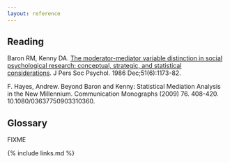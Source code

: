 ```yaml
---
layout: reference
---
```


## Reading

Baron RM, Kenny DA. [The moderator-mediator variable distinction in social psychological research: conceptual, strategic, and statistical considerations](https://psycnet.apa.org/doiLanding?doi=10.1037%2F0022-3514.51.6.1173). J Pers Soc Psychol. 1986 Dec;51(6):1173-82.

F. Hayes, Andrew. Beyond Baron and Kenny: Statistical Mediation Analysis in the New Millennium. Communication Monographs (2009) 76. 408-420. 10.1080/03637750903310360. 

## Glossary

FIXME

{% include links.md %}
